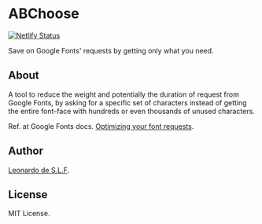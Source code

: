 # ABChoose

[![Netlify Status](https://api.netlify.com/api/v1/badges/cf03fa1a-0cb2-4c92-a163-20c07ce40fc0/deploy-status)](https://app.netlify.com/sites/abchoose/deploys)

Save on Google Fonts' requests by getting only what you need.

## About

A tool to reduce the weight and potentially the duration of request from Google Fonts, by asking for a specific set of characters instead of getting the entire font-face with hundreds or even thousands of unused characters.

Ref. at Google Fonts docs. [Optimizing your font requests](https://developers.google.com/fonts/docs/getting_started#optimizing_your_font_requests).

## Author

[Leonardo de S.L.F](https://github.com/leodeslf "GitHub profile").

## License

MIT License.
